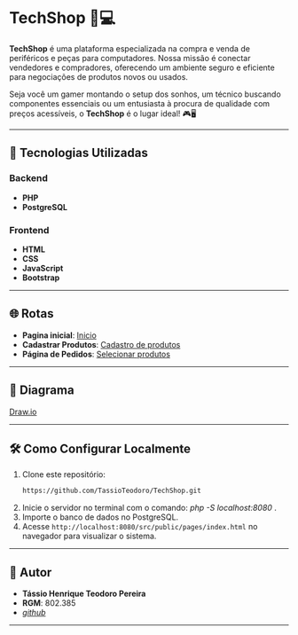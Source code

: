 
# TechShop 🛒💻

**TechShop** é uma plataforma especializada na compra e venda de periféricos e peças para computadores. Nossa missão é conectar vendedores e compradores, oferecendo um ambiente seguro e eficiente para negociações de produtos novos ou usados. 

Seja você um gamer montando o setup dos sonhos, um técnico buscando componentes essenciais ou um entusiasta à procura de qualidade com preços acessíveis, o **TechShop** é o lugar ideal! 🎮🖥️

---

## 🔧 Tecnologias Utilizadas

### Backend

- **PHP**
- **PostgreSQL**

### Frontend

- **HTML**
- **CSS** 
- **JavaScript** 
- **Bootstrap**


---

## 🌐 Rotas 

- **Pagina inicial**: [Inicio](http://localhost:8080/src/public/pages/index.html)
- **Cadastrar Produtos**: [Cadastro de  produtos](http://localhost:8080/src/public/pages/produtos.html)
- **Página de Pedidos**: [Selecionar produtos ](http://localhost:8080/src/public/pages/pedidos.html)

---

## 🔗 Diagrama 

  
[Draw.io](https://drive.google.com/file/d/1iUfdWbfpm52jChBT10jUp1neV3i7_gG7/view)

---

## 🛠️ Como Configurar Localmente

1. Clone este repositório:  
   ```bash
   https://github.com/TassioTeodoro/TechShop.git
   ```
2. Inicie o servidor no terminal com o comando: *php -S localhost:8080* .  
3. Importe o banco de dados no PostgreSQL.  
4. Acesse `http://localhost:8080/src/public/pages/index.html` no navegador para visualizar o sistema.

---

## 👤 Autor

- **Tássio Henrique Teodoro Pereira**  
- **RGM**: 802.385  
- [*github*](https://github.com/TassioTeodoro)


---

